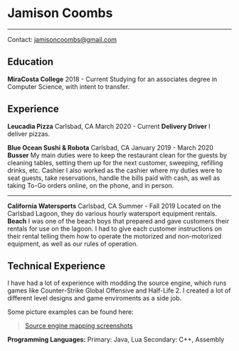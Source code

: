 Jamison Coombs
============

-------------------     ----------------------------
Contact: jamisoncoombs@gmail.com

Education
---------
**MiraCosta College** 2018 - Current
Studying for an associates degree in Computer Science, with intent to transfer.

Experience
----------
**Leucadia Pizza**
Carlsbad, CA
March 2020 - Current
**Delivery Driver**
I deliver pizzas.

**Blue Ocean Sushi & Robota**
Carlsbad, CA
January 2019 - March 2020
**Busser**
My main duties were to keep the restaurant clean for the guests by cleaning tables, setting them up for the next customer, sweeping, refilling drinks, etc.
Cashier
I also worked as the cashier where my duties were to seat guests, take reservations, handle the bills paid with cash, as well as taking To-Go orders online, on the phone, and in person.

---------------------------

**California Watersports**
Carlsbad, CA
Summer - Fall 2019
Located on the Carlsbad Lagoon, they do various hourly watersport equipment rentals.
**Beach**
I was one of the beach boys that prepared and gave customers their rentals for use on the lagoon.
I had to give each customer instructions on their rental telling them how to operate the motorized and non-motorized equipment, as well as our rules of operation.


Technical Experience
--------------------
I have had a lot of experience with modding the source engine, which runs games like Counter-Strike Global Offensive and Half-Life 2.
I created a lot of different level designs and game enviroments as a side job.

Some picture examples can be found here: 
<blockquote class="imgur-embed-pub" lang="en" data-id="a/wSabB"  ><a href="//imgur.com/a/wSabB">Source engine mapping screenshots</a></blockquote><script async src="//s.imgur.com/min/embed.js" charset="utf-8"></script>

**Programming Languages:**
Primary: Java, Lua
Secondary: C++, Assembly
